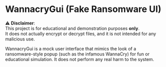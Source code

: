 # WannacryGui (Fake Ransomware UI)

⚠️ **Disclaimer**:  
This project is for educational and demonstration purposes **only**.  
It does not actually encrypt or decrypt files, and it is not intended for any malicious use.  

WannacryGui is a mock user interface that mimics the look of a ransomware-style popup (such as the infamous WannaCry) for fun or educational simulation. It does not perform any real harm to the system.
